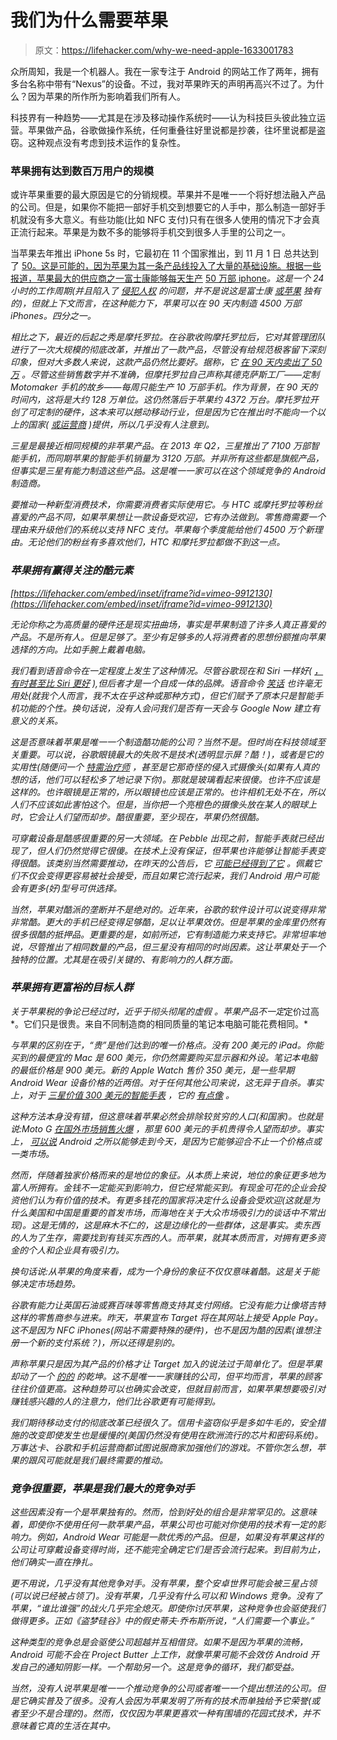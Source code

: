 # 我们为什么需要苹果

> 原文：<https://lifehacker.com/why-we-need-apple-1633001783>

众所周知，我是一个机器人。我在一家专注于 Android 的网站工作了两年，拥有多台名称中带有“Nexus”的设备。不过，我对苹果昨天的声明再高兴不过了。为什么？因为苹果的所作所为影响着我们所有人。



科技界有一种趋势——尤其是在涉及移动操作系统时——认为科技巨头彼此独立运营。苹果做产品，谷歌做操作系统，任何重叠往好里说都是抄袭，往坏里说都是盗窃。这种观点没有考虑到技术运作的复杂性。

### **苹果拥有达到数百万用户的规模**

或许苹果重要的最大原因是它的分销规模。苹果并不是唯一一个将好想法融入产品的公司。但是，如果你不能把一部好手机交到想要它的人手中，那么制造一部好手机就没有多大意义。有些功能(比如 NFC 支付)只有在很多人使用的情况下才会真正流行起来。苹果是为数不多的能够将手机交到很多人手里的公司之一。

当苹果去年推出 iPhone 5s 时，它最初在 11 个国家推出，到 11 月 1 日 总共达到了 [50。这是可能的，因为苹果为其一条产品线投入了大量的基础设施。根据一些报道，苹果最大的供应商之一富士康能够每天生产](http://appleinsider.com/articles/13/10/09/apples-iphone-5s-5c-set-to-launch-in-40-more-countries-by-nov-1) [50 万部 iphone](http://appleinsider.com/articles/13/11/27/foxconn-building-500k-iphone-5s-units-for-apple-per-day-with-nonstop-production-lines)*。这是一个 24 小时的工作周期(并且陷入了 [侵犯人权](http://gizmodo.com/foxconn-admits-violating-child-labor-laws-5952126) 的问题，并不是说这是富士康 [或苹果](http://www.businessweek.com/news/2012-09-04/samsung-china-workers-physically-verbally-abused-group-says) 独有的)，但就上下文而言，在这种能力下，苹果可以在 *90 天*内制造 4500 万部 iPhones。四分之一。*

*相比之下，最近的后起之秀是摩托罗拉。在谷歌收购摩托罗拉后，它对其管理团队进行了一次大规模的彻底改革，并推出了一款产品，尽管没有给规范极客留下深刻印象，但对大多数人来说，这款产品仍然比要好。据称，它 [在 90 天内卖出了 50 万](http://www.phonearena.com/news/WSJ-Motorola-Moto-X-sales-disappointing_id49251) 。尽管这些销售数字并不准确，但摩托罗拉自己声称其德克萨斯工厂——定制 Motomaker 手机的故乡——每周只能生产 10 万部手机。作为背景，在 90 天的时间内，这将是大约 128 万单位。这仍然落后于苹果约 4372 万台。摩托罗拉开创了可定制的硬件，这本来可以撼动移动行业，但是因为它在推出时不能向一个以上的国家( [或运营商](http://www.androidpolice.com/2013/11/11/moto-maker-customization-is-now-live-for-the-verizon-t-mobile-and-sprint-models-of-the-moto-x-32gb-model-and-engraving-available/) )提供，所以几乎没有人注意到。*

*三星是最接近相同规模的非苹果产品。在 2013 年 Q2，三星推出了 7100 万部智能手机，而同期苹果的智能手机销量为 3120 万部。并非所有这些都是旗舰产品，但事实是三星有能力制造这些产品。这是唯一一家可以在这个领域竞争的 Android 制造商。*

*要推动一种新型消费技术，你需要消费者实际使用它。与 HTC 或摩托罗拉等粉丝喜爱的产品不同，如果苹果想让一款设备受欢迎，它有办法做到。零售商需要一个理由来升级他们的系统以支持 NFC 支付。苹果每个季度能给他们 4500 万个新理由。无论他们的粉丝有多喜欢他们，HTC 和摩托罗拉都做不到这一点。*

### ***苹果拥有赢得关注的酷元素***

 *[https://lifehacker.com/embed/inset/iframe?id=vimeo-9912130](https://lifehacker.com/embed/inset/iframe?id=vimeo-9912130)* 

*无论你称之为高质量的硬件还是现实扭曲场，事实是苹果制造了许多人真正喜爱的产品。不是所有人。但是足够了。至少有足够多的人将消费者的思想份额推向苹果选择的方向。比如手腕上戴着电脑。*

*我们看到语音命令在一定程度上发生了这种情况。尽管谷歌现在和 Siri 一样好( [，有时甚至比 Siri 更好](https://hackerspace.kinja.com/5-reasons-why-google-now-trumps-siri-1551416741) ),但后者才是一个自成一体的品牌。语音命令 [笑话](http://www.cnn.com/2013/10/04/tech/mobile/siri-jokes/) 也许毫无用处(就我个人而言，我不太在乎这种或那种方式)，但它们赋予了原本只是智能手机功能的个性。换句话说，没有人会问我们是否有一天会与 Google Now 建立有意义的关系。*

*这是否意味着苹果是唯一一个制造酷功能的公司？当然不是。但时尚在科技领域至关重要。可以说，谷歌眼镜最大的失败不是技术(透明显示屏？酷！)，或者是它的实用性(随便问一个 [特需治疗师](http://www.thegeorgecenter.com/2013/02/27/google-glass-applications-for-music-therapy-and-special-needs/) ，甚至是它那奇怪的侵入式摄像头(如果有人真的想的话，他们可以轻松多了地记录下你)。那就是玻璃看起来很傻。也许不应该是这样的。也许眼镜是正常的，所以眼镜也应该是正常的。也许相机无处不在，所以人们不应该如此害怕这个。但是，当你把一个亮橙色的摄像头放在某人的眼球上时，它会让人们望而却步。酷很重要，至少现在，苹果仍然很酷。*

*可穿戴设备是酷感很重要的另一大领域。在 Pebble 出现之前，智能手表就已经出现了，但人们仍然觉得它很傻。在技术上没有保证，但苹果也许能够让智能手表变得很酷。该类别当然需要推动，在昨天的公告后，它 [可能已经得到了它](https://twitter.com/search?f=realtime&q=i%20want%20apple%20watch&src=typd) 。佩戴它们不仅会变得更容易被社会接受，而且如果它流行起来，我们 Android 用户可能会有更多(好)型号可供选择。*

*当然，苹果对酷派的垄断并不是绝对的。近年来，谷歌的软件设计可以说变得非常非常酷。更大的手机已经变得足够酷，足以让苹果效仿。但是苹果的金库里仍然有很多很酷的抵押品。更重要的是，如前所述，它有制造能力来支持它。非常坦率地说，尽管推出了相同数量的产品，但三星没有相同的时尚因素。这让苹果处于一个独特的位置。尤其是在吸引关键的、有影响力的人群方面。*

### ***苹果拥有更富裕的目标人群***

*关于苹果税的争论已经过时，近乎于彻头彻尾的虚假 。苹果产品不一定*定价过高*。它们只是很贵。来自不同制造商的相同质量的笔记本电脑可能花费相同。*

*与苹果的区别在于，“贵”是他们达到的唯一价格点。没有 200 美元的 iPad。你能买到的最便宜的 Mac 是 600 美元，你仍然需要购买显示器和外设。笔记本电脑的最低价格是 900 美元。新的 Apple Watch 售价 350 美元，是一些早期 Android Wear 设备价格的近两倍。对于任何其他公司来说，这无异于自杀。事实上，对于 [三星价值 300 美元的智能手表](http://www.androidpolice.com/2013/09/24/samsung-galaxy-note-3-and-galaxy-gear-launch-today-in-over-140-countries/) ，它的 [有点像](http://en.wikipedia.org/wiki/Samsung_Galaxy_Gear#Sales) 。*

*这种方法本身没有错，但这意味着苹果必然会排除较贫穷的人口(和国家)。也就是说:Moto G [在国外市场销售火爆](http://www.cnet.com/news/motorola-ships-6-5-million-devices-in-2014-thanks-to-moto-g/) ，那里 600 美元的手机贵得令人望而却步。事实上， [可以说](https://gizmodo.com/android-is-popular-because-its-cheap-not-because-its-g-5977625) Android 之所以能够走到今天，是因为它能够迎合不止一个价格点或一类市场。*

*然而，伴随着独家价格而来的是地位的象征。从本质上来说，地位的象征更多地为富人所拥有。金钱不一定能买到影响力，但它经常能买到。有现金可花的企业会投资他们认为有价值的技术。有更多钱花的国家将决定什么设备会受欢迎(这就是为什么美国和中国是重要的首发市场，而海地在关于大众市场吸引力的谈话中不常出现)。这是无情的，这是麻木不仁的，这是边缘化的一些群体，这是事实。卖东西的人为了生存，需要找到有钱买东西的人。而苹果，就其本质而言，对拥有更多资金的个人和企业具有吸引力。*

*换句话说:从苹果的角度来看，成为一个身份的象征不仅仅意味着酷。这是关于能够决定市场趋势。*

*谷歌有能力让英国石油或赛百味等零售商支持其支付网络。它没有能力让像塔吉特这样的零售商参与进来。昨天，苹果宣布 Target 将在其网站上接受 Apple Pay。这不是因为 NFC iPhones(网站不需要特殊的硬件)，也不是因为酷的因素(谁想注册一个新的支付系统？)，所以还得是别的。*

*声称苹果只是因为其产品的价格才让 Target 加入的说法过于简单化了。但是苹果却动了一个 [的](http://www.asymco.com/2014/07/29/how-big-is-apples-ecosystem/)[的](http://www.asymco.com/2013/06/14/whats-an-apple-user-worth/) 的乾坤。这不是唯一一家赚钱的公司，但平均而言，苹果的顾客往往价值更高。这种趋势可以也确实会改变，但就目前而言，如果苹果想要吸引对赚钱感兴趣的人的注意力，他们比谷歌更有可能得到。*

*我们期待移动支付的彻底改革已经很久了。信用卡盗窃似乎是多如牛毛的，安全措施的改变即使发生也是缓慢的(美国仍然没有使用在欧洲流行的芯片和密码系统)。万事达卡、谷歌和手机运营商都试图说服商家加强他们的游戏。不管你怎么想，苹果的跟风可能就是我们最终需要的推动。*

### ***竞争很重要，苹果是我们最大的竞争对手***

*这些因素没有一个是苹果独有的。然而，恰到好处的组合是非常罕见的。这意味着，即使你不使用任何一款苹果产品，苹果公司也可能对你使用的技术有一定的影响力。例如，Android Wear 可能是一款优秀的产品。但是，如果没有苹果这样的公司让可穿戴设备变得时尚，还不能完全确定它们是否会流行起来。到目前为止，他们确实一直在挣扎。*

*更不用说，几乎没有其他竞争对手。没有苹果，整个安卓世界可能会被三星占领(可以说已经被占领了)。没有苹果，几乎没有什么可以和 Windows 竞争。没有了苹果，“谁比谁强”的战火几乎完全熄灭。即使你讨厌苹果，这种竞争也会驱使我们做得更多。正如《盗梦硅谷》中的假史蒂夫·乔布斯所说，“人们需要一个事业。”*

*这种类型的竞争总是会驱使公司超越并互相借贷。如果不是因为苹果的流畅，Android 可能不会在 Project Butter 上工作，就像苹果可能不会效仿 Android 开发自己的通知阴影一样。一个帮助另一个。这是竞争的循环，我们都受益。*

*当然，没有人说苹果是唯一一个推动竞争的公司或者唯一一个提出想法的公司。但是它确实普及了很多。没有人会因为苹果发明了所有的技术而单独给予它荣誉(或者至少不是合理的)。然而，仅仅因为苹果更喜欢一种有围墙的花园式技术，并不意味着它真的生活在其中。*